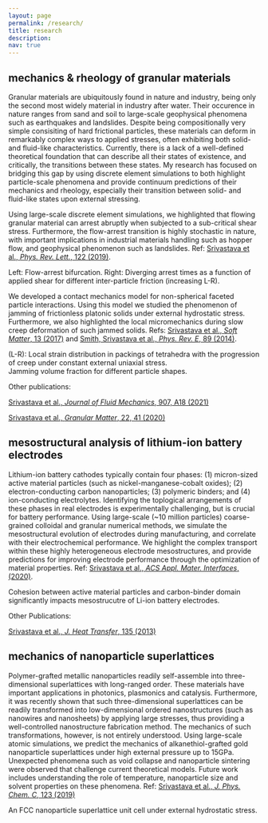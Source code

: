 ```yaml
---
layout: page
permalink: /research/
title: research
description: 
nav: true
---
```


## mechanics & rheology of granular materials

Granular materials are ubiquitously found in nature and industry, being only the second most widely material in industry after water. Their occurence in nature ranges from sand and soil to large-scale geophysical phenomena such as earthquakes and landslides. Despite being compositionally very simple consisiting of hard frictional particles, these materials can deform in remarkably complex ways to applied stresses, often exhibiting both solid- and fluid-like characteristics. Currently, there is a lack of a well-defined theoretical foundation that can describe all their states of existence, and critically, the transitions between these states. My research has focused on bridging this gap by using discrete element simulations to both highlight particle-scale phenomena and provide continuum predictions of their mechanics and rheology, especially their transition between solid- and fluid-like states upon external stressing.

Using large-scale discrete element simulations, we highlighted that flowing granular material can arrest abruptly when subjected to a sub-critical shear stress. Furthermore, the flow-arrest transition is highly stochastic in nature, with important implications in industrial materials handling such as hopper flow, and geophysical phenomenon such as landslides. Ref: [Srivastava et al., *Phys. Rev. Lett.*, 122 (2019)](https://journals.aps.org/prl/abstract/10.1103/PhysRevLett.122.048003).

<div class="row">
    <div class="col- mt-3 mt-md-0">
        <img class="img-fluid rounded z-depth-1" src="{{ '/assets/img/Fig1.png' | relative_url }}" alt="" title="example image"/>
    </div>
</div>
<div class="caption">
    Left: Flow-arrest bifurcation. Right: Diverging arrest times as a function of applied shear for different inter-particle friction (increasing L-R).
</div>

We developed a contact mechanics model for non-spherical faceted particle interactions. Using this model we studied the phenomenon of jamming of frictionless platonic solids under external hydrostatic stress. Furthermore, we also highlighted the local micromechanics during slow creep deformation of such jammed solids. Refs: [Srivastava et al., *Soft Matter*, 13 (2017)](https://doi.org/10.1039/C7SM00237H) and [Smith, Srivastava et al., *Phys. Rev. E*, 89 (2014)](https://journals.aps.org/pre/abstract/10.1103/PhysRevE.89.042203).

<div class="row">
    <div class="col- mt-3 mt-md-0">
        <img class="img-fluid rounded z-depth-1" src="{{ '/assets/img/Fig2.png' | relative_url }}" alt="" title="example image"/>
    </div>
</div>
<div class="caption">
    (L-R): Local strain distribution in packings of tetrahedra with the progression of creep under constant external uniaxial stress.
</div>

<div class="row">
    <div class="col- mt-3 mt-md-0">
        <img class="img-fluid rounded z-depth-1" src="{{ '/assets/img/Fig3.png' | relative_url }}" alt="" title="example image"/>
    </div>
</div>
<div class="caption">
    Jamming volume fraction for different particle shapes.
</div>

Other publications:

[Srivastava et al., *Journal of Fluid Mechanics*, 907, A18 (2021)](https://doi.org/10.1017/jfm.2020.811)

[Srivastava et al., *Granular Matter*, 22, 41 (2020)](https://link.springer.com/article/10.1007/s10035-020-1003-6)

## mesostructural analysis of lithium-ion battery electrodes

Lithium-ion battery cathodes typically contain four phases: (1) micron-sized active material particles (such as nickel-manganese-cobalt oxides); (2) electron-conducting carbon nanoparticles; (3) polymeric binders; and (4) ion-conducting electrolytes. Identifying the toplogical arrangements of these phases in real electrodes is experimentally challenging, but is crucial for battery performance. Using large-scale (~10 million particles) coarse-grained colloidal and granular numerical methods, we simulate the mesostructural evolution of electrodes during manufacturing, and correlate with their electrochemical performance. We highlight the complex transport within these highly heterogeneous electrode mesostructures, and provide predictions for improving electrode performance through the optimization of material properties. Ref: [Srivastava et al., *ACS Appl. Mater. Interfaces*, (2020)](https://pubs.acs.org/doi/10.1021/acsami.0c08251). 

<div class="row">
    <div class="col- mt-3 mt-md-0">
        <img class="img-fluid rounded z-depth-1" src="{{ '/assets/img/Fig4.png' | relative_url }}" alt="" title="example image"/>
    </div>
</div>
<div class="caption">
    Cohesion between active material particles and carbon-binder domain significantly impacts mesostrucutre of Li-ion battery electrodes.
</div>

Other Publications:

[Srivastava et al., *J. Heat Transfer*, 135 (2013)](https://asmedigitalcollection.asme.org/heattransfer/article-abstract/135/6/061603/367161)

## mechanics of nanoparticle superlattices

Polymer-grafted metallic nanoparticles readily self-assemble into three-dimensional superlattices with long-ranged order. These materials have important applications in photonics, plasmonics and catalysis. Furthermore, it was recently shown that such three-dimensional superlattices can be readily transformed into low-dimensional ordered nanostructures (such as nanowires and nanosheets) by applying large stresses, thus providing a well-controlled nanostructure fabrication method. The mechanics of such transformations, however, is not entirely understood. Using large-scale atomic simulations, we predict the mechanics of alkanethiol-grafted gold nanoparticle superlattices under high external pressure up to 15GPa. Unexpected phenomena such as void collapse and nanoparticle sintering were observed that challenge current theoretical models. Future work includes understanding the role of temperature, nanoparticle size and solvent properties on these phenomena. Ref: [Srivastava et al., *J. Phys. Chem. C*, 123 (2019)](https://pubs.acs.org/doi/abs/10.1021/acs.jpcc.9b02438)

<div class="row">
    <div class="col- mt-3 mt-md-0">
        <img class="img-fluid rounded z-depth-1" src="{{ '/assets/img/Fig5.png' | relative_url }}" alt="" title="example image"/>
    </div>
</div>
<div class="caption">
    An FCC nanoparticle superlattice unit cell under external hydrostatic stress.
</div>
